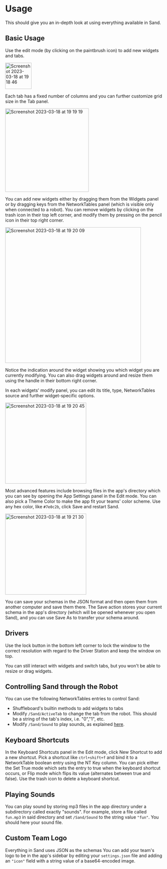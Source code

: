 # Usage

This should give you an in-depth look at using everything available in Sand.

## Basic Usage

Use the edit mode (by clicking on the paintbrush icon) to add new widgets and tabs.

<img width="84" alt="Screenshot 2023-03-18 at 19 18 46" src="https://user-images.githubusercontent.com/63877260/226122666-d5381a13-c3d1-43e5-9b72-de9017fece64.png">

Each tab has a fixed number of columns and you can further customize grid size in the Tab panel.

<img width="267" alt="Screenshot 2023-03-18 at 19 19 19" src="https://user-images.githubusercontent.com/63877260/226122682-2193026f-8212-4306-aa59-6bf4c361447f.png">

You can add new widgets either by dragging them from the Widgets panel or by dragging keys from the NetworkTables panel (which is visible only when connected to a robot).
You can remove widgets by clicking on the trash icon in their top left corner, and modify them by pressing on the pencil icon in their top right corner.

<img width="434" alt="Screenshot 2023-03-18 at 19 20 09" src="https://user-images.githubusercontent.com/63877260/226122728-b55efb8d-844d-4ea3-8fc4-42d9a8a66ba8.png">

Notice the indication around the widget showing you which widget you are currently modifying.
You can also drag widgets around and resize them using the handle in their bottom right corner.

In each widgets' modify panel, you can edit its title, type, NetworkTables source and further widget-specific options.

<img width="259" alt="Screenshot 2023-03-18 at 19 20 45" src="https://user-images.githubusercontent.com/63877260/226122756-5bf57030-32b2-42f9-80c6-5d58d3554159.png">

Most advanced features include browsing files in the app's directory which you can see by opening the App Settings panel in the Edit mode.
You can also pick a Theme Color to make the app fit your teams' color scheme. Use any hex color, like `#7e0c2b`, click Save and restart Sand.

<img width="259" alt="Screenshot 2023-03-18 at 19 21 30" src="https://user-images.githubusercontent.com/63877260/226122840-7a3377fe-e3b4-4fbc-bbdc-3bbd47d43b88.png">

You can save your schemas in the JSON format and then open them from another computer and save them there.
The Save action stores your current schema in the app's directory (which will be opened whenever you open Sand), and you can use Save As to transfer your schema around.

## Drivers

Use the lock button in the bottom left corner to lock the window to the correct resolution with regard to the Driver Station and keep the window on top.

You can still interact with widgets and switch tabs, but you won't be able to resize or drag widgets.

## Controlling Sand through the Robot

You can use the following NetworkTables entries to control Sand:

- Shuffleboard's builtin methods to add widgets to tabs
- Modify `/Sand/ActiveTab` to change the tab from the robot. This should be a string of the tab's index, i.e. "0","1", etc.
- Modify `/Sand/Sound` to play sounds, as explained [here](#playing-sounds).

## Keyboard Shortcuts

In the Keyboard Shortcuts panel in the Edit mode, click New Shortcut to add a new shortcut. Pick a shortcut like `ctrl+shift+f` and bind it to a NetworkTable 
boolean entry using the NT Key column. You can pick either the Set True mode which sets the entry to true when the keyboard shortcut occurs, or Flip mode which
flips its value (alternates between true and false). Use the trash icon to delete a keyboard shortcut.

## Playing Sounds

You can play sound by storing mp3 files in the app directory under a subdirectory called exactly "sounds".
For example, store a file called `fun.mp3` in said directory and set `/Sand/Sound` to the string value `"fun"`. You should here your sound file.

## Custom Team Logo

Everything in Sand uses JSON as the schemas
You can add your team's logo to be in the app's sidebar by editing your `settings.json` file and adding an `"icon"` field with a string value of a base64-encoded image.
